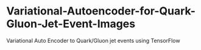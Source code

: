 # Variational-Autoencoder-for-Quark-Gluon-Jet-Event-Images
Variational Auto Encoder to Quark/Gluon jet events using TensorFlow

